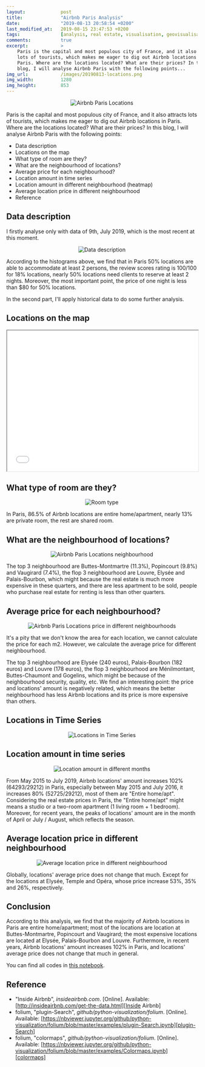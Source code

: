 ```yaml
---
layout:             post
title:              "Airbnb Paris Analysis"
date:               "2019-08-13 20:58:54 +0200"
last_modified_at:   2019-08-15 23:47:53 +0200
tags:               [analysis, real estate, visualisation, geovisualisation]
comments:           true
excerpt:            >
    Paris is the capital and most populous city of France, and it also attracts
    lots of tourists, which makes me eager to dig out Airbnb locations in
    Paris. Where are the locations located? What are their prices? In this
    blog, I will analyse Airbnb Paris with the following points...
img_url:            /images/20190813-locations.png
img_width:          1280
img_height:         853
---
```


<p align="center">
  <img alt="Airbnb Paris Locations"
  src="{{ site.baseurl }}/images/20190813-locations.png"/>
</p>

Paris is the capital and most populous city of France, and it also attracts
lots of tourists, which makes me eager to dig out Airbnb locations in Paris.
Where are the locations located? What are their prices? In this blog, I will
analyse Airbnb Paris with the following points:
- Data description
- Locations on the map
- What type of room are they?
- What are the neighbourhood of locations?
- Average price for each neighbourhood?
- Location amount in time series
- Location amount in different neighbourhood (heatmap)
- Average location price in different neighbourhood
- Reference

## Data description
I firstly analyse only with data of 9th, July 2019, which is the most recent at
this moment.

<p align="center">
  <img alt="Data description"
  src="{{ site.baseurl }}/images/20190813-data-description.png"/>
</p>

According to the histograms above, we find that in Paris 50% locations are able
to accommodate at least 2 persons, the review scores rating is 100/100 for 18%
locations, nearly 50% locations need clients to reserve at least 2 nights.
Moreover, the most important point, the price of one night is less than $80 for
50% locations.

In the second part, I'll apply historical data to do some further analysis.

## Locations on the map
<iframe
  src="{{ site.baseurl }}/images/20190813-locations-190709.html"
  style="display: block; width:100%; height: 370px">
  <p>Airbnb Paris Locations 20190709</p>
</iframe>

## What type of room are they?

<p align="center">
  <img alt="Room type"
  src="{{ site.baseurl }}/images/20190813-room-types.png"/>
</p>

In Paris, 86.5% of Airbnb locations are entire home/apartment, nearly 13% are
private room, the rest are shared room.

## What are the neighbourhood of locations?

<p align="center">
  <img alt="Airbnb Paris Locations neighbourhood"
  src="{{ site.baseurl }}/images/20190813-neighbourhood-locations-190709.png"/>
</p>

The top 3 neighbourhood are Buttes-Montmartre (11.3%), Popincourt (9.8%) and
Vaugirard (7.4%), the flop 3 neighbourhood are Louvre, Elysée and
Palais-Bourbon, which might because the real estate is much more expensive in
these quarters, and there are less apartment to be sold, people who purchase
real estate for renting is less than other quarters.

## Average price for each neighbourhood?

<p align="center">
  <img alt="Airbnb Paris Locations price in different neighbourhoods"
  src="{{ site.baseurl }}/images/20190813-neighbourhood-locations-price-190709.png"/>
</p>

It's a pity that we don't know the area for each location, we cannot calculate
the price for each m2. However, we calculate the average price for different
neighbourhood.

The top 3 neighbourhood are Elysée (240 euros), Palais-Bourbon (182 euros) and
Louvre (178 euros), the flop 3 neighbourhood are Ménilmontant, Buttes-Chaumont
and Gogelins, which might be because of the neighbourhood security, quality,
etc. We find an interesting point: the price and locations' amount is
negatively related, which means the better neighbourhood has less Airbnb
locations and its price is more expensive than others.

## Locations in Time Series

<p align="center">
  <img src="{{ site.baseurl }}/images/20190813-location-history.gif"
       style="max-width: 720px"
       alt="Locations in Time Series">
</p>

## Location amount in time series

<p align="center">
  <img alt="Location amount in different months"
  src="{{ site.baseurl }}/images/20190813-locations-amount-ts.png"/>
</p>

From May 2015 to July 2019, Airbnb locations' amount increases 102%
(64293/29212) in Paris, especially between May 2015 and July 2016, it increases
80% (52725/29212), most of them are "Entire home/apt". Considering the real
estate prices in Paris, the "Entire home/apt" might means a studio or a
two-room apartment (1 living room + 1 bedroom). Moreover, for recent years, the
peaks of locations' amount are in the month of April or July / August, which
reflects the season.

## Average location price in different neighbourhood

<p align="center">
  <img src="{{ site.baseurl }}/images/20190813-neighbourhood-locations-price-history.gif"
       style="max-width: 720px"
       alt="Average location price in different neighbourhood">
</p>

Globally, locations' average price does not change that much. Except for the
locations at Elysée, Temple and Opéra, whose price increase 53%, 35% and 26%,
respectively.

## Conclusion
According to this analysis, we find that the majority of Airbnb locations in
Paris are entire home/apartment; most of the locations are location at
Buttes-Montmartre, Popincourt and Vaugirard; the most expensive locations are
located at Elysée, Palais-Bourbon and Louvre. Furthermore, in recent years,
Airbnb locations' amount increases 102% in Paris, and locations' average price
does not change that much in general.

You can find all codes in [this notebook][notebook].


## Reference
- "Inside Airbnb", _insideairbnb.com_. [Online]. Available: [http://insideairbnb.com/get-the-data.html][Inside Airbnb]
- folium, "plugin-Search", _github/python-visualization/folium_. [Online]. Available: [https://nbviewer.jupyter.org/github/python-visualization/folium/blob/master/examples/plugin-Search.ipynb][plugin-Search]
- folium, "colormaps", _github/python-visualization/folium_. [Online]. Available: [https://nbviewer.jupyter.org/github/python-visualization/folium/blob/master/examples/Colormaps.ipynb][colormaps]

[notebook]: https://github.com/jingwen-z/python-playground/blob/master/analysis/Airbnb%20Paris/airbnb_paris_analysis.ipynb
[Inside Airbnb]: http://insideairbnb.com/get-the-data.html
[plugin-Search]: https://nbviewer.jupyter.org/github/python-visualization/folium/blob/master/examples/plugin-Search.ipynb
[colormaps]: https://nbviewer.jupyter.org/github/python-visualization/folium/blob/master/examples/Colormaps.ipynb
